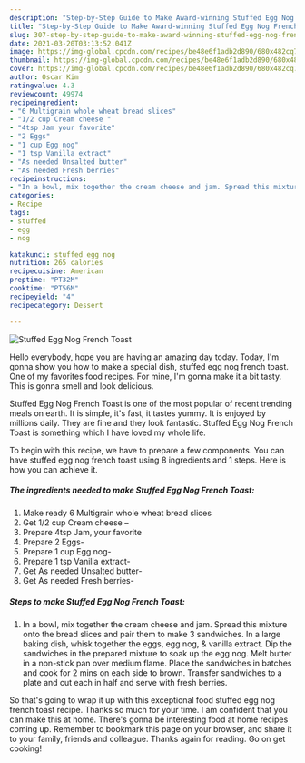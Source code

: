 ```yaml
---
description: "Step-by-Step Guide to Make Award-winning Stuffed Egg Nog French Toast"
title: "Step-by-Step Guide to Make Award-winning Stuffed Egg Nog French Toast"
slug: 307-step-by-step-guide-to-make-award-winning-stuffed-egg-nog-french-toast
date: 2021-03-20T03:13:52.041Z
image: https://img-global.cpcdn.com/recipes/be48e6f1adb2d890/680x482cq70/stuffed-egg-nog-french-toast-recipe-main-photo.jpg
thumbnail: https://img-global.cpcdn.com/recipes/be48e6f1adb2d890/680x482cq70/stuffed-egg-nog-french-toast-recipe-main-photo.jpg
cover: https://img-global.cpcdn.com/recipes/be48e6f1adb2d890/680x482cq70/stuffed-egg-nog-french-toast-recipe-main-photo.jpg
author: Oscar Kim
ratingvalue: 4.3
reviewcount: 49974
recipeingredient:
- "6 Multigrain whole wheat bread slices"
- "1/2 cup Cream cheese "
- "4tsp Jam your favorite"
- "2 Eggs"
- "1 cup Egg nog"
- "1 tsp Vanilla extract"
- "As needed Unsalted butter"
- "As needed Fresh berries"
recipeinstructions:
- "In a bowl, mix together the cream cheese and jam. Spread this mixture onto the bread slices and pair them to make 3 sandwiches. In a large baking dish, whisk together the eggs, egg nog, &amp; vanilla extract. Dip the sandwiches in the prepared mixture to soak up the egg nog. Melt butter in a non-stick pan over medium flame. Place the sandwiches in batches and cook for 2 mins on each side to brown. Transfer sandwiches to a plate and cut each in half and serve with fresh berries."
categories:
- Recipe
tags:
- stuffed
- egg
- nog

katakunci: stuffed egg nog 
nutrition: 265 calories
recipecuisine: American
preptime: "PT32M"
cooktime: "PT56M"
recipeyield: "4"
recipecategory: Dessert

---
```



![Stuffed Egg Nog French Toast](https://img-global.cpcdn.com/recipes/be48e6f1adb2d890/680x482cq70/stuffed-egg-nog-french-toast-recipe-main-photo.jpg)

Hello everybody, hope you are having an amazing day today. Today, I'm gonna show you how to make a special dish, stuffed egg nog french toast. One of my favorites food recipes. For mine, I'm gonna make it a bit tasty. This is gonna smell and look delicious.



Stuffed Egg Nog French Toast is one of the most popular of recent trending meals on earth. It is simple, it's fast, it tastes yummy. It is enjoyed by millions daily. They are fine and they look fantastic. Stuffed Egg Nog French Toast is something which I have loved my whole life.


To begin with this recipe, we have to prepare a few components. You can have stuffed egg nog french toast using 8 ingredients and 1 steps. Here is how you can achieve it.

<!--inarticleads1-->

##### The ingredients needed to make Stuffed Egg Nog French Toast:

1. Make ready 6 Multigrain whole wheat bread slices
1. Get 1/2 cup Cream cheese –
1. Prepare 4tsp Jam, your favorite
1. Prepare 2 Eggs-
1. Prepare 1 cup Egg nog-
1. Prepare 1 tsp Vanilla extract-
1. Get As needed Unsalted butter-
1. Get As needed Fresh berries-




<!--inarticleads2-->

##### Steps to make Stuffed Egg Nog French Toast:

1. In a bowl, mix together the cream cheese and jam. Spread this mixture onto the bread slices and pair them to make 3 sandwiches. In a large baking dish, whisk together the eggs, egg nog, &amp; vanilla extract. Dip the sandwiches in the prepared mixture to soak up the egg nog. Melt butter in a non-stick pan over medium flame. Place the sandwiches in batches and cook for 2 mins on each side to brown. Transfer sandwiches to a plate and cut each in half and serve with fresh berries.




So that's going to wrap it up with this exceptional food stuffed egg nog french toast recipe. Thanks so much for your time. I am confident that you can make this at home. There's gonna be interesting food at home recipes coming up. Remember to bookmark this page on your browser, and share it to your family, friends and colleague. Thanks again for reading. Go on get cooking!
